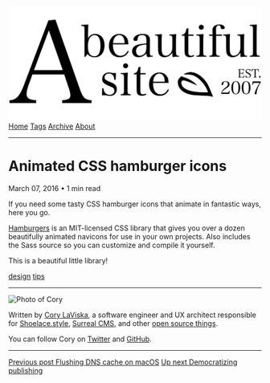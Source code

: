 <a href="../../index.html" class="header-link"><img src="../../images/logos/wordmark.svg" alt="A Beautiful Site" class="wordmark" /></a> <a href="../../index.html" class="nav-item">Home</a> <a href="../../tags/index.html" class="nav-item">Tags</a> <a href="../index.html" class="nav-item">Archive</a> <a href="../../about/index.html" class="nav-item">About</a>

------------------------------------------------------------------------

Animated CSS hamburger icons
============================

March 07, 2016 • 1 min read

If you need some tasty CSS hamburger icons that animate in fantastic ways, here you go.

[Hamburgers](https://jonsuh.com/hamburgers/) is an MIT-licensed CSS library that gives you over a dozen beautifully animated navicons for use in your own projects. Also includes the Sass source so you can customize and compile it yourself.

This is a beautiful little library!

<a href="../../tags/design/index.html" class="post-tag">design</a> <a href="../../tags/tips/index.html" class="post-tag">tips</a>

------------------------------------------------------------------------

<img src="http://0.gravatar.com/avatar/bf1b3b95fd5b096a3592247c29667b33?s=512" alt="Photo of Cory" class="avatar avatar-small" />

Written by [Cory LaViska](../../index-4.html), a software engineer and UX architect responsible for [Shoelace.style](https://shoelace.style/), [Surreal CMS](https://www.surrealcms.com/), and other [open source things](https://github.com/claviska).

You can follow Cory on [Twitter](https://twitter.com/claviska) and [GitHub](https://github.com/claviska).

------------------------------------------------------------------------

<a href="../flush-dns-cache-on-os-x/index.html" class="post-nav-previous"><span class="small">Previous post</span> Flushing DNS cache on macOS</a> <a href="../democratizing-publishing/index.html" class="post-nav-next"><span class="small">Up next</span> Democratizing publishing</a>

